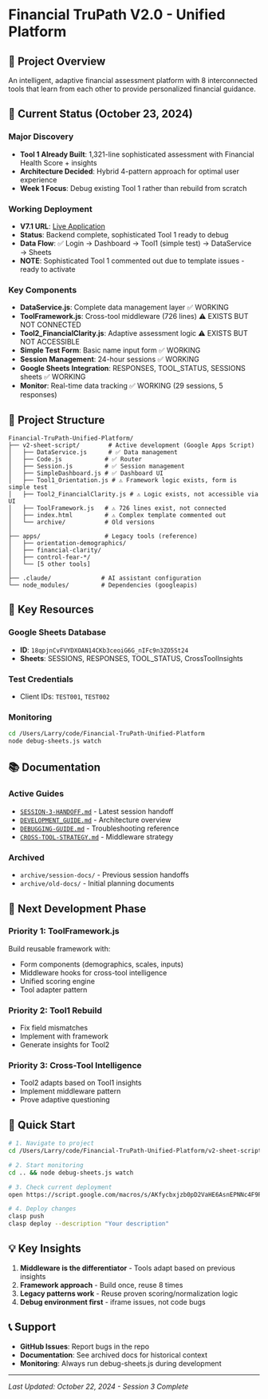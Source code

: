 # Financial TruPath V2.0 - Unified Platform

## 🎯 Project Overview
An intelligent, adaptive financial assessment platform with 8 interconnected tools that learn from each other to provide personalized financial guidance.

## 🚀 Current Status (October 23, 2024)

### Major Discovery
- **Tool 1 Already Built**: 1,321-line sophisticated assessment with Financial Health Score + insights
- **Architecture Decided**: Hybrid 4-pattern approach for optimal user experience
- **Week 1 Focus**: Debug existing Tool 1 rather than rebuild from scratch

### Working Deployment
- **V7.1 URL**: [Live Application](https://script.google.com/macros/s/AKfycbzi5QerNc7hekeZ8cWOccFj6RBAvcJckDYvqZ3v6CW5rl-UC7_VtEncTEFrLhDlTBLJ/exec)
- **Status**: Backend complete, sophisticated Tool 1 ready to debug
- **Data Flow**: ✅ Login → Dashboard → Tool1 (simple test) → DataService → Sheets
- **NOTE**: Sophisticated Tool 1 commented out due to template issues - ready to activate

### Key Components
- **DataService.js**: Complete data management layer ✅ WORKING
- **ToolFramework.js**: Cross-tool middleware (726 lines) ⚠️ EXISTS BUT NOT CONNECTED
- **Tool2_FinancialClarity.js**: Adaptive assessment logic ⚠️ EXISTS BUT NOT ACCESSIBLE
- **Simple Test Form**: Basic name input form ✅ WORKING
- **Session Management**: 24-hour sessions ✅ WORKING
- **Google Sheets Integration**: RESPONSES, TOOL_STATUS, SESSIONS sheets ✅ WORKING
- **Monitor**: Real-time data tracking ✅ WORKING (29 sessions, 5 responses)

## 📁 Project Structure

```
Financial-TruPath-Unified-Platform/
├── v2-sheet-script/        # Active development (Google Apps Script)
│   ├── DataService.js      # ✅ Data management
│   ├── Code.js            # ✅ Router
│   ├── Session.js         # ✅ Session management
│   ├── SimpleDashboard.js # ✅ Dashboard UI
│   ├── Tool1_Orientation.js # ⚠️ Framework logic exists, form is simple test
│   ├── Tool2_FinancialClarity.js # ⚠️ Logic exists, not accessible via UI
│   ├── ToolFramework.js   # ⚠️ 726 lines exist, not connected
│   ├── index.html         # ⚠️ Complex template commented out
│   └── archive/           # Old versions
│
├── apps/                  # Legacy tools (reference)
│   ├── orientation-demographics/
│   ├── financial-clarity/
│   ├── control-fear-*/
│   └── [5 other tools]
│
├── .claude/              # AI assistant configuration
└── node_modules/         # Dependencies (googleapis)
```

## 🔑 Key Resources

### Google Sheets Database
- **ID**: `18qpjnCvFVYDXOAN14CKb3ceoiG6G_nIFc9n3ZO5St24`
- **Sheets**: SESSIONS, RESPONSES, TOOL_STATUS, CrossToolInsights

### Test Credentials
- Client IDs: `TEST001`, `TEST002`

### Monitoring
```bash
cd /Users/Larry/code/Financial-TruPath-Unified-Platform
node debug-sheets.js watch
```

## 📚 Documentation

### Active Guides
- [`SESSION-3-HANDOFF.md`](./SESSION-3-HANDOFF.md) - Latest session handoff
- [`DEVELOPMENT_GUIDE.md`](./archive/old-docs/DEVELOPMENT_GUIDE.md) - Architecture overview
- [`DEBUGGING-GUIDE.md`](./DEBUGGING-GUIDE.md) - Troubleshooting reference
- [`CROSS-TOOL-STRATEGY.md`](./CROSS-TOOL-STRATEGY.md) - Middleware strategy

### Archived
- `archive/session-docs/` - Previous session handoffs
- `archive/old-docs/` - Initial planning documents

## 🎯 Next Development Phase

### Priority 1: ToolFramework.js
Build reusable framework with:
- Form components (demographics, scales, inputs)
- Middleware hooks for cross-tool intelligence
- Unified scoring engine
- Tool adapter pattern

### Priority 2: Tool1 Rebuild
- Fix field mismatches
- Implement with framework
- Generate insights for Tool2

### Priority 3: Cross-Tool Intelligence
- Tool2 adapts based on Tool1 insights
- Implement middleware pattern
- Prove adaptive questioning

## 🔧 Quick Start

```bash
# 1. Navigate to project
cd /Users/Larry/code/Financial-TruPath-Unified-Platform/v2-sheet-script

# 2. Start monitoring
cd .. && node debug-sheets.js watch

# 3. Check current deployment
open https://script.google.com/macros/s/AKfycbxjzb0pD2VaHE6AsnEPNNc4F9Pk9NUXGSctXgzoJk6ztZc9aICAwHjgf6hjZdaSlMTv/exec

# 4. Deploy changes
clasp push
clasp deploy --description "Your description"
```

## 💡 Key Insights

1. **Middleware is the differentiator** - Tools adapt based on previous insights
2. **Framework approach** - Build once, reuse 8 times
3. **Legacy patterns work** - Reuse proven scoring/normalization logic
4. **Debug environment first** - iframe issues, not code bugs

## 📞 Support

- **GitHub Issues**: Report bugs in the repo
- **Documentation**: See archived docs for historical context
- **Monitoring**: Always run debug-sheets.js during development

---

*Last Updated: October 22, 2024 - Session 3 Complete*